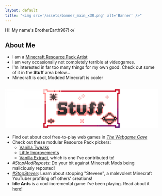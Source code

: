 ```yaml
---
layout: default
title: "<img src='/assets/banner_main_x30.png' alt='Banner' />"
---
```


Hi! My name's BrotherEarth967! o/

## About Me

* I am a [Minecraft Resource Pack Artist](/texture-tavern)
* I am very occasionally not completely terrible at videogames.
* I'm interested in far too many things for my own good. Check out some of it in the **Stuff** area below...
* Minecraft is cool, Modded Minecraft is cooler

## ![Interesting Stuff](/assets/banner_stuff_center_x30.png)

* Find out about cool free-to-play web games in [*The Webgame Cave*](/stuff/webgames)
* Check out these modular Resource Pack pickers:
  * [Vanilla Tweaks](https://vanillatweaks.net)
  * [Little Improvements](http://https://littleimprovementscustom.beatso1.repl.co)
  * [Vanilla Extract](https://vanilla-extract.tk), which is one I've contributed to!
* [*#StopModReposts*](https://stopmodreposts.org): Do your bit against Minecraft Mods being maliciously reposted!
* [*#StopStevee*](/stuff/stop-steveee): Learn about stopping "Steveee", a malevolent Minecraft YouTuber profiting off others' creations!
* **Idle Ants** is a cool incremental game I've been playing. Read about it [here](/stuff/idle-ants)!
